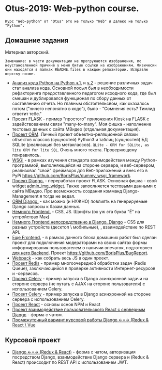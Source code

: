 # Otus-2019: Web-python course.

```
Курс "Web-python" от "Otus" это не только "Web" и далеко не только "Python".
```

## Домашние задания

Материал авторский.

```
Замечание: в части документации не прогружаются изображения, по неустановленной причине у меня битые ссылки на изображениям. Физически они находятся в папках README.files в каждом репозитории. Исправлю верстку позже.
```

* [Анализ кода Python на Python ч.1.](https://github.com/BorisPlus/otus_webpython_001) и [ч.2](https://github.com/BorisPlus/otus_webpython_002) - решение различных задач стат анализа кода. Основной посыл был в необходимости рефакторинга предоставленного педагогом исходного кода, где был смешан и дублировался функционал по сбору данных от составлению отчета. Но главным обстоятельсвом, как оказалось потом ("ничего непонятно в коде"), было - "Сомнения есть? Тимлид ответит тебе."
* [Проект FLASK](https://github.com/BorisPlus/otus_webpython_004) - пример "простого" приложения Kiosk на FLASK с задействованием связи "many-to-many". Моя фишка - наполнение тестовых данных с сайта МВидео (отдельная документация).
* [Проект ORM](https://github.com/BorisPlus/otus_webpython_002). Личный проект объектно-реляционной связки объектов классов (сущностей) Python3 и таблиц (сущностей) БД SQLite (реализация без метаклассов). `QLite - ORM for SQLite, as lite ORM for lite SQL`. Очень много текста. Проверяющему понравилось.
* [WSGI](https://github.com/BorisPlus/otus_webpython_003) - в рамках изучения стандарта взаимодействия между Python-программой, выполняющейся на стороне сервера, и веб-сервером, реализовал "свой" фреймворк для Веб-приложений и внес его в PyPi https://github.com/BorisPlus/dummy_wsgi_framework.
* [Проект Django.](https://github.com/BorisPlus/otus_webpython_006) - переработан проект FLASK. Основная фишка - свой widget [admin_img_widget](https://github.com/BorisPlus/otus_webpython_006/blob/master/README.files/images/screenshots/admin_img_widget.png). Также запоолняется тестовыми данными с сайта МВидео. Про возможность создания комманд Django-Management я тогда не ведал.
* [ORM Django.](https://github.com/BorisPlus/otus_webpython_016) - как можно (и НУЖНО) повлиять на генерируемые Django запросы к базам данных. 
* [Немного Frontend.](https://github.com/BorisPlus/otus_webpython_013) - CSS, JS. Шрифты (ох уж эта буква "Ё" на устройствах Мак)
* [Немного Frontend непосредственно в Django. Django](https://github.com/BorisPlus/otus_webpython_007_008) - CSS для разных устройств (десктоп \ мобильные), , взаимодействие по REST API. 
* [Еще Frontend.](https://github.com/BorisPlus/otus_webpython_019_frontend) - в рамках данного блока домашних работ был сделан проект для подключения модераторами на своих сайтах формы информирования пользователем о наличии опечаток, подготовлен [для него Backend](https://github.com/BorisPlus/otus_webpython_019_backend). Проект https://github.com/BorisPlus/BugReport.
* [Webpack](https://github.com/BorisPlus/otus_webpython_018) - как собрать весь JS в один проект. 
* [Проект Redis](https://github.com/BorisPlus/otus_webpython_020_021) - пример многоочередной обработки задач (Redis Queue), заключающийся в проверке активности Интернет-ресурсов и -сервисов. 
* [Проект Сelery](https://github.com/BorisPlus/otus_webpython_020_021_celery) - пример запуска в Django асинхронной задачи на стороне сервера (не путать с AJAX на стороне пользователя) с использованием Сelery. 
* [Проект Сelery](https://github.com/BorisPlus/otus_webpython_020_021_celery) - пример запуска в Django асинхронной на стороне сервера с использованием Сelery. 
* [Проект React](https://github.com/BorisPlus/otus_webpython_023) - основы основ NPM и React
* [Проект взаимодействие пользовательского React с серверным Django](https://github.com/BorisPlus/otus_webpython_025) - форма с чатом.
* [Промежуточный вариант курсовой работы Django <-=-> (Redux & React \ Vue](https://github.com/BorisPlus/otus_webpython_027)

## Курсовой проект

* [Django <-=-> (Redux & React)](https://github.com/BorisPlus/otus_webpython_030) - форма с чатом, авторизация посредством Django, взаимодействие Django сервера и (Redux & React) происходит по REST API с использованием JWT. 

